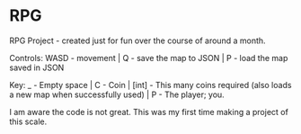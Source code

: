 # RPG
RPG Project - created just for fun over the course of around a month.

Controls:
WASD - movement |
Q - save the map to JSON |
P - load the map saved in JSON

Key:
_ - Empty space |
C - Coin |
[int] - This many coins required (also loads a new map when successfully used) |
P - The player; you.

I am aware the code is not great. This was my first time making a project of this scale.
